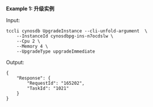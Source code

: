 **Example 1: 升级实例**



Input: 

```
tccli cynosdb UpgradeInstance --cli-unfold-argument  \
    --InstanceId cynosdbpg-ins-n7ocdslw \
    --Cpu 2 \
    --Memory 4 \
    --UpgradeType upgradeImmediate
```

Output: 
```
{
    "Response": {
        "RequestId": "165202",
        "TaskId": "1021"
    }
}
```

